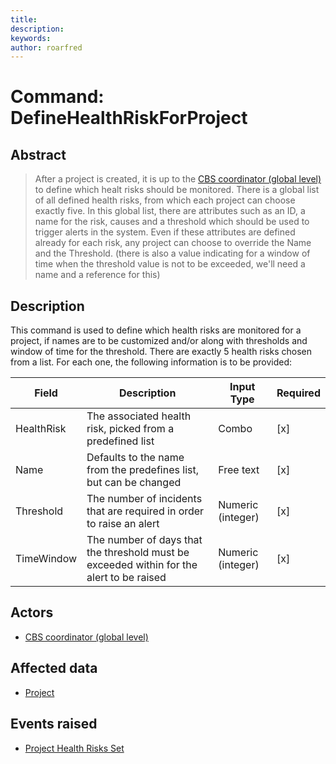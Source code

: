 ```yaml
---
title: 
description: 
keywords: 
author: roarfred
---
```

# Command: DefineHealthRiskForProject

## Abstract
> After a project is created, it is up to the [CBS coordinator (global level)](../../actors.md#cbs-coordinator---global-level) to define which healt risks should be monitored. There is a global list of all defined health risks, from which each project can choose exactly five. In this global list, there are attributes such as an ID, a name for the risk, causes and a threshold which should be used to trigger alerts in the system. Even if these attributes are defined already for each risk, any project can choose to override the Name and the Threshold. (there is also a value indicating for a window of time when the threshold value is not to be exceeded, we'll need a name and a reference for this)

## Description
This command is used to define which health risks are monitored for a project, if names are to be customized and/or along with 
thresholds and window of time for the threshold. There are exactly 5 health risks chosen from a list. For each one, the following
information is to be provided:

Field | Description | Input Type | Required
----- | ----------- | ---------- | --------
HealthRisk | The associated health risk, picked from a predefined list | Combo | [x]
Name | Defaults to the name from the predefines list, but can be changed | Free text | [x]
Threshold | The number of incidents that are required in order to raise an alert | Numeric (integer) | [x]
TimeWindow | The number of days that the threshold must be exceeded within for the alert to be raised | Numeric (integer) | [x] 

## Actors
* [CBS coordinator (global level)](../../actors.md#cbs-coordinator---global-level)

## Affected data
* [Project](../ReadModels/Project.md)

## Events raised
* [Project Health Risks Set](../Events/ProjectHealthRisksSet.md)